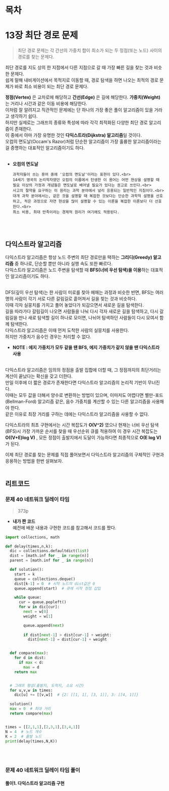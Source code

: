 # 목차

# 13장 최단 경로 문제
> 최단 경로 문제는 각 간선의 가중치 합이 최소가 되는 두 정점(또는 노드) 사이의 경로를 찾는 문제다.

최단 경로를 지도 상의 한 지점에서 다른 지점으로 갈 때 가장 빠른 길을 찾는 것과 비슷한 문제다.<br>
쉽게 말해 내비게이션에서 목적지로 이동할 때, 경로 탐색을 하면 나오는 최적의 경로 문제가 바로 최소 비용이 되는 최단 경로 문제다.

**정점(Vertex)** 은 교차로에 해당하고 **간선(Edge)** 은 길에 해당한다. **가중치(Weight)** 는 거리나 시간과 같은 이동 비용에 해당한다.<br>
이처럼 잘 알려지고 직관적인 문제에는 단 하나의 가장 좋은 풀이 알고리즘이 있을 거라고 생각하기 쉽다.<br>
하지만 실제로는 그래프의 종류와 특성에 따라 각각 최적화된 다양한 최단 경로 알고리즘이 존재한다.<br>
이 중에서 아마 가장 유명한 것인 **다익스트라(Dijkstra) 알고리즘**일 것이다.<br>
오컴의 면도날(Occam's Razor)처럼 단순한 알고리즘이 가장 훌륭한 알고리즘이라는 걸 증명하는 대표적인 알고리즘이기도 하다.
<br><br>

* **오컴의 면도날**<br>
  ```
  과학자들이 쓰는 용어 중에 '오컴의 면도날'이라는 표현이 있다.<br>
  14세기 영국의 논리학자였던 오컴의 이름에서 탄생한 이 용어는 어떤 현상을 설명할 때 필요 이상의 가정과 개념들은 면도날로 베어낼 필요가 있다는 권고로 쓰인다.<br>
  사고의 절약을 요구하는 이 원리는 과학 분야에서 널리 응용되는 일반적인 지침이다.<br>
  대개 과학 분야에서는, 같은 것을 설명할 때 복잡한 것보다는 단순한 과학적 설명을 선호하고, 적은 과정으로 자연 현상을 많이 설명할 수 있는 이론을 복잡한 이론보다 더 선호한다.<br>
  최소 비용, 최대 만족이라는 경제적 원리가 여기에도 적용된다.
  ```
<br><br>

## 다익스트라 알고리즘
다익스트라 알고리즘은 항상 노드 주변의 최단 경로만을 택하는 **그리디(Greedy) 알고리즘** 중 하나로, 단순할 뿐만 아니라 실행 속도 또한 빠르다.<br>
다익스트라 알고리즘은 노드 주변을 탐색할 때 **BFS(너비 우선 탐색)을 이용**하는 대표적인 알고리즘이기도 하다.
<br><br>

DFS(깊이 우선 탐색)는 한 사람이 미로를 찾아 헤매는 과정과 비슷한 반면, BFS는 여러 명의 사람이 각기 서로 다른 갈림길로 흩어져서 길을 찾는 것과 비슷하다.<br>
이때 각자 실뭉치를 가지고 풀어 놓았다가 되감으면서 새로운 길을 탐색한다.<br>
길을 따라가다 갈림길이 나오면 사람들을 나눠 다시 각자 새로운 길을 탐색하고, 다시 갈림길을 만나 새로 탐색할 길이 하나로 모이면, 나뉘어 탐색하던 사람들이 다시 모여서 함께 탐색한다.<br>
다익스트라 알고리즘은 이때 먼저 도착한 사람의 실뭉치를 사용한다.<br>
하지만 가중치가 음수인 경우는 처리할 수 없다.

* **NOTE : 에지 가중치가 모두 같을 땐 BFS, 에지 가중치가 같지 않을 땐 다익스트라 사용**
<br><br>

다익스트라 알고리즘은 임의의 정점을 출발 집합에 더할 때, 그 정점까지의 최단거리는 계산이 끝났다는 확신을 갖고 더한다.<br>
만일 이후에 더 짧은 경로가 존재한다면 다익스트라 알고리즘의 논리적 기반이 무너진다.<br>
이때는 모두 값을 더해서 양수로 변환하는 방법이 있으며, 이마저도 어렵다면 벨만-포드(Bellman-Ford) 알고리즘 같은, 음수 가중치를 계산할 수 있는 다른 알고리즘을 사용해야 한다.<br>
같은 이유로 최장 거리를 구하는 데에는 다익스트라 알고리즘을 사용할 수 없다.

다익스트라의 최초 구현에서는 시간 복잡도가 **O(V^2)** 였으나 현재는 너비 우선 탐색(BFS)시 가장 가까운 순서를 찾을 때 우선순위 큐를 적용하여 이 경우 시간 복잡도는 **O((V+E)log V)** , 모든 정점이 출발지에서 도달이 가능하다면 최종적으로 **O(E log V)** 가 된다.

이제 최단 경로를 찾는 문제를 직접 풀어보면서 다익스트라 알고리즘의 구체적인 구현과 응용하는 방법을 한번 살펴보자.
<br><br>

## 리트코드
### 문제 40 네트워크 딜레이 타임
> 373p

* **내가 짠 코드**<br>
예전에 배운 내용과 구현한 코드를 참고해서 코드를 짰다.
```python
import collections, math

def delay(times,n,k):
  dic = collections.defaultdict(list)
  dist = [math.inf for _ in range(n)]
  parent = [math.inf for _ in range(n)]

  def solution():
    start = k
    queue = collections.deque()
    dist[k-1] = 0  # 시작 노드의 dist값은 0
    queue.append(start)  # 큐에 시작 정점 삽입

    while queue:
      cur = queue.popleft()
      for w in dic[cur]:
        next = w[0]
        weight = w[1]

        queue.append(next)
        
        if dist[next-1] > dist[cur-1] + weight:
          dist[next-1] = dist[cur-1] + weight


  def compare(max):
    for d in dist:
      if max < d:
        max = d
    return max


  # 그래프 형성(출발지, 도착지, 소요 시간)
  for u,v,w in times:
    dic[u] += [[v,w]]  # {2: [[1, 1], [3, 1]], 3: [[4, 1]]}

  solution()
  max = 0  # 최대 거리
  return compare(max)


times = [[2,1,1],[2,3,1],[3,4,1]]
N = 4  # 노드 개수
K = 2  # 출발 노드
print(delay(times,N,K))
```
<br><br>

### 문제 40 네트워크 딜레이 타임 풀이
#### 풀이1. 다익스트라 알고리즘 구현



























